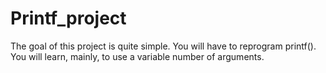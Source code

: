 # Printf_project
The goal of this project is quite simple. You will have to reprogram printf().
You will learn, mainly, to use a variable number of arguments.

